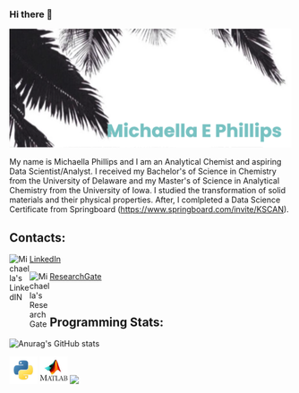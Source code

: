 ### Hi there 👋

<!--
**michaellaephillips/michaellaephillips** is a ✨ _special_ ✨ repository because its `README.md` (this file) appears on your GitHub profile.

Here are some ideas to get you started:

- 🔭 I’m currently working on ...
- 🌱 I’m currently learning ...
- 👯 I’m looking to collaborate on ...
- 🤔 I’m looking for help with ...
- 💬 Ask me about ...
- 📫 How to reach me: ...
- 😄 Pronouns: ...
- ⚡ Fun fact: ...
-->
<img src="https://raw.githubusercontent.com/michaellaephillips/michaellaephillips/master/banner.png">


My name is Michaella Phillips and I am an Analytical Chemist and aspiring Data Scientist/Analyst. I received my Bachelor's of Science in Chemistry from the University of Delaware and my Master's of Science in Analytical Chemistry from the University of Iowa. I studied the transformation of solid materials and their physical properties. After, I comlpleted a Data Science Certificate from Springboard (https://www.springboard.com/invite/KSCAN). 

## Contacts:

<img align="left" alt="Michaella's LinkedIN" width="36px" src="https://image.flaticon.com/icons/png/512/1409/1409945.png"/> <a href="https://www.linkedin.com/in/michaellaerinraglione/">LinkedIn</a><br>

<img align="left" alt="Michaella's ResearchGate" width="36px" src="https://cdn.icon-icons.com/icons2/2108/PNG/512/researchgate_icon_130843.png"/> <a href="https://www.researchgate.net/profile/Michaella-Raglione">ResearchGate</a><br>

<br>

## Programming Stats: 

![Anurag's GitHub stats](https://github-readme-stats.vercel.app/api?username=michaellaephillips&show_icons=true&theme=tokyonight)

<code><img height="50" src="https://raw.githubusercontent.com/github/explore/80688e429a7d4ef2fca1e82350fe8e3517d3494d/topics/python/python.png"></code>
<code><img height="50" src="https://raw.githubusercontent.com/github/explore/80688e429a7d4ef2fca1e82350fe8e3517d3494d/topics/matlab/matlab.png"></code>
<code><img height="50" src="https://upload.wikimedia.org/wikipedia/commons/3/38/Jupyter_logo.svg"></code>
<br>
